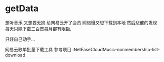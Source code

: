 # getData
想听音乐,又想要无损 给网易云开了会员 网络慢又想下载到本地 然后悲催的发现每天只能下载三百首每月都有限额,

只好自己动手...

网易云歌单批量下载工具
参考项目 :NetEaseCloudMusic-nonmembership-list-download
